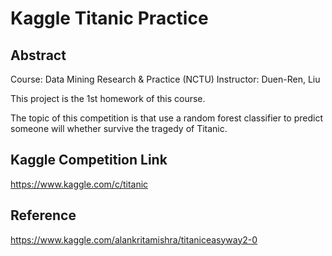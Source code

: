 # Kaggle Titanic Practice


## Abstract

Course: Data Mining Research & Practice (NCTU)
Instructor: Duen-Ren, Liu

This project is the 1st homework of this course.

The topic of this competition is that use a random forest classifier to predict someone will whether survive the tragedy of Titanic.


## Kaggle Competition Link

https://www.kaggle.com/c/titanic

## Reference

https://www.kaggle.com/alankritamishra/titaniceasyway2-0
